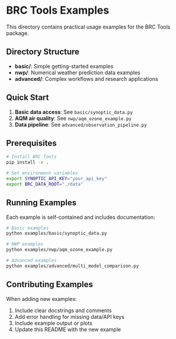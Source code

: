 # BRC Tools Examples

This directory contains practical usage examples for the BRC Tools package.

## Directory Structure

- **basic/**: Simple getting-started examples
- **nwp/**: Numerical weather prediction data examples  
- **advanced/**: Complex workflows and research applications

## Quick Start

1. **Basic data access**: See `basic/synoptic_data.py`
2. **AQM air quality**: See `nwp/aqm_ozone_example.py`
3. **Data pipeline**: See `advanced/observation_pipeline.py`

## Prerequisites

```bash
# Install BRC Tools
pip install -e .

# Set environment variables
export SYNOPTIC_API_KEY="your_api_key"
export BRC_DATA_ROOT="./data"
```

## Running Examples

Each example is self-contained and includes documentation:

```bash
# Basic examples
python examples/basic/synoptic_data.py

# NWP examples  
python examples/nwp/aqm_ozone_example.py

# Advanced examples
python examples/advanced/multi_model_comparison.py
```

## Contributing Examples

When adding new examples:

1. Include clear docstrings and comments
2. Add error handling for missing data/API keys
3. Include example output or plots
4. Update this README with the new example